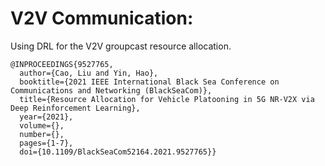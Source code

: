 # V2V Communication:
Using DRL for the V2V groupcast resource allocation.
```
@INPROCEEDINGS{9527765,
  author={Cao, Liu and Yin, Hao},
  booktitle={2021 IEEE International Black Sea Conference on Communications and Networking (BlackSeaCom)}, 
  title={Resource Allocation for Vehicle Platooning in 5G NR-V2X via Deep Reinforcement Learning}, 
  year={2021},
  volume={},
  number={},
  pages={1-7},
  doi={10.1109/BlackSeaCom52164.2021.9527765}}
```
